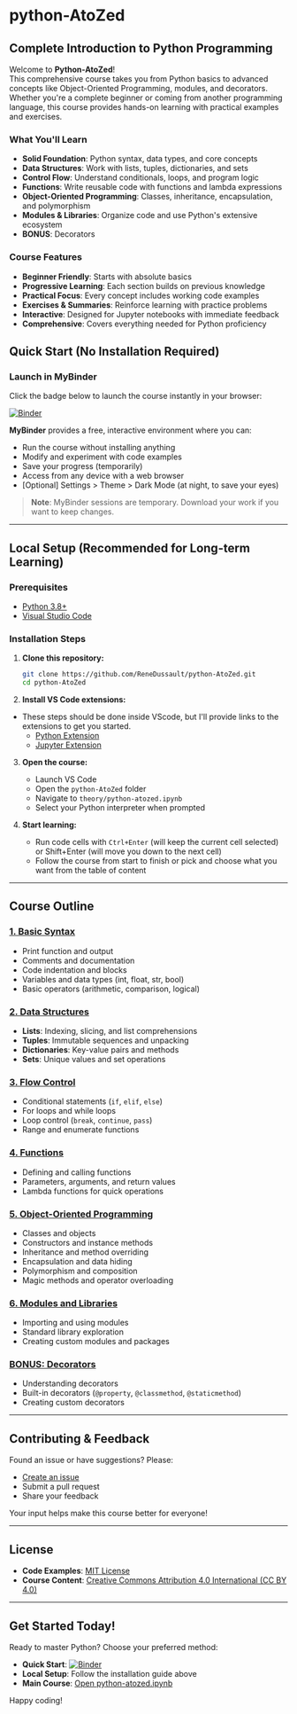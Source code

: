 # python-AtoZed

## Complete Introduction to Python Programming

Welcome to **Python-AtoZed**!  
This comprehensive course takes you from Python basics to advanced concepts like Object-Oriented Programming, modules, and decorators.  
Whether you're a complete beginner or coming from another programming language, this course provides hands-on learning with practical examples and exercises.

### What You'll Learn
- **Solid Foundation**: Python syntax, data types, and core concepts
- **Data Structures**: Work with lists, tuples, dictionaries, and sets
- **Control Flow**: Understand conditionals, loops, and program logic
- **Functions**: Write reusable code with functions and lambda expressions
- **Object-Oriented Programming**: Classes, inheritance, encapsulation, and polymorphism
- **Modules & Libraries**: Organize code and use Python's extensive ecosystem
- **BONUS**: Decorators

### Course Features
- **Beginner Friendly**: Starts with absolute basics
- **Progressive Learning**: Each section builds on previous knowledge
- **Practical Focus**: Every concept includes working code examples
- **Exercises & Summaries**: Reinforce learning with practice problems
- **Interactive**: Designed for Jupyter notebooks with immediate feedback
- **Comprehensive**: Covers everything needed for Python proficiency

## Quick Start (No Installation Required)

### Launch in MyBinder
Click the badge below to launch the course instantly in your browser:

[![Binder](https://mybinder.org/badge_logo.svg)](https://mybinder.org/v2/gh/ReneDussault/Python-AtoZed/HEAD)

**MyBinder** provides a free, interactive environment where you can:
- Run the course without installing anything
- Modify and experiment with code examples
- Save your progress (temporarily)
- Access from any device with a web browser
- [Optional] Settings > Theme > Dark Mode (at night, to save your eyes)

> **Note**: MyBinder sessions are temporary. Download your work if you want to keep changes.

---

## Local Setup (Recommended for Long-term Learning)

### Prerequisites
- [Python 3.8+](https://www.python.org/downloads/)
- [Visual Studio Code](https://code.visualstudio.com/)

### Installation Steps
1. **Clone this repository:**
   ```bash
   git clone https://github.com/ReneDussault/python-AtoZed.git
   cd python-AtoZed
   ```

2. **Install VS Code extensions:**
- These steps should be done inside VScode, but I'll provide links to the extensions to get you started.
   - [Python Extension](https://marketplace.visualstudio.com/items?itemName=ms-python.python)
   - [Jupyter Extension](https://marketplace.visualstudio.com/items?itemName=ms-toolsai.jupyter)

3. **Open the course:**
   - Launch VS Code
   - Open the `python-AtoZed` folder
   - Navigate to `theory/python-atozed.ipynb`
   - Select your Python interpreter when prompted

4. **Start learning:**
   - Run code cells with `Ctrl+Enter` (will keep the current cell selected) 
   or Shift+Enter (will move you down to the next cell)
   - Follow the course from start to finish or pick and choose what you want from the table of content

---

## Course Outline

### [1. Basic Syntax](theory/python-atozed.ipynb#1.-Basic-Syntax)
- Print function and output
- Comments and documentation
- Code indentation and blocks
- Variables and data types (int, float, str, bool)
- Basic operators (arithmetic, comparison, logical)

### [2. Data Structures](theory/python-atozed.ipynb#2.-Data-Structures)
- **Lists**: Indexing, slicing, and list comprehensions
- **Tuples**: Immutable sequences and unpacking
- **Dictionaries**: Key-value pairs and methods
- **Sets**: Unique values and set operations

### [3. Flow Control](theory/python-atozed.ipynb#3.-Flow-Control)
- Conditional statements (`if`, `elif`, `else`)
- For loops and while loops
- Loop control (`break`, `continue`, `pass`)
- Range and enumerate functions

### [4. Functions](theory/python-atozed.ipynb#4.-Functions)
- Defining and calling functions
- Parameters, arguments, and return values
- Lambda functions for quick operations

### [5. Object-Oriented Programming](theory/python-atozed.ipynb#5.-Introduction-to-OOP)
- Classes and objects
- Constructors and instance methods
- Inheritance and method overriding
- Encapsulation and data hiding
- Polymorphism and composition
- Magic methods and operator overloading

### [6. Modules and Libraries](theory/python-atozed.ipynb#6.-Modules-and-Libraries)
- Importing and using modules
- Standard library exploration
- Creating custom modules and packages

### [BONUS: Decorators](theory/python-atozed.ipynb#BONUS:-Decorators)
- Understanding decorators
- Built-in decorators (`@property`, `@classmethod`, `@staticmethod`)
- Creating custom decorators

---

## Contributing & Feedback

Found an issue or have suggestions? Please:
- [Create an issue](https://github.com/YourUsername/python-AtoZed/issues)
- Submit a pull request
- Share your feedback

Your input helps make this course better for everyone!

---

## License

- **Code Examples**: [MIT License](./LICENSE.txt)
- **Course Content**: [Creative Commons Attribution 4.0 International (CC BY 4.0)](./LICENSE_CC_BY.txt)

---

## Get Started Today!

Ready to master Python? Choose your preferred method:

- **Quick Start**: [![Binder](https://mybinder.org/badge_logo.svg)](https://mybinder.org/v2/gh/ReneDussault/Python-AtoZed/HEAD)
- **Local Setup**: Follow the installation guide above
- **Main Course**: [Open python-atozed.ipynb](theory/python-atozed.ipynb)

Happy coding!